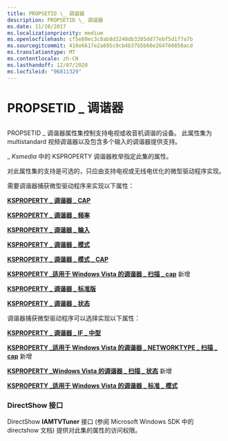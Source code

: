 ```yaml
---
title: PROPSETID \_ 调谐器
description: PROPSETID \_ 调谐器
ms.date: 11/28/2017
ms.localizationpriority: medium
ms.openlocfilehash: cf5e89ec3c8ab8d3240db3205dd77ebf5d1f7a7b
ms.sourcegitcommit: 418e6617e2a695c9cb4b37b5b60e264760858acd
ms.translationtype: MT
ms.contentlocale: zh-CN
ms.lasthandoff: 12/07/2020
ms.locfileid: "96811329"
---
```

# <a name="propsetid_tuner"></a>PROPSETID \_ 调谐器


## <span id="ddk_propsetid_tuner_ks"></span><span id="DDK_PROPSETID_TUNER_KS"></span>


PROPSETID \_ 调谐器属性集控制支持电视或收音机调谐的设备。 此属性集为 multistandard 视频调谐器以及包含多个输入的调谐器提供支持。

\_ *Ksmedia* 中的 KSPROPERTY 调谐器枚举指定此集的属性。

对此属性集的支持是可选的，只应由支持电视或无线电优化的微型驱动程序实现。

需要调谐器捕获微型驱动程序来实现以下属性：

[**KSPROPERTY \_ 调谐器 \_ CAP**](ksproperty-tuner-caps.md)

[**KSPROPERTY \_ 调谐器 \_ 频率**](ksproperty-tuner-frequency.md)

[**KSPROPERTY \_ 调谐器 \_ 输入**](ksproperty-tuner-input.md)

[**KSPROPERTY \_ 调谐器 \_ 模式**](ksproperty-tuner-mode.md)

[**KSPROPERTY \_ 调谐器 \_ 模式 \_ CAP**](ksproperty-tuner-mode-caps.md)

[**KSPROPERTY \_适用于 Windows Vista 的调谐器 \_ 扫描 \_ cap**](ksproperty-tuner-scan-caps.md) 新增

[**KSPROPERTY \_ 调谐器 \_ 标准版**](ksproperty-tuner-standard.md)

[**KSPROPERTY \_ 调谐器 \_ 状态**](ksproperty-tuner-status.md)

调谐器捕获微型驱动程序可以选择实现以下属性：

[**KSPROPERTY \_ 调谐器 \_ IF \_ 中型**](ksproperty-tuner-if-medium.md)

[**KSPROPERTY \_适用于 Windows Vista 的调谐器 \_ NETWORKTYPE \_ 扫描 \_ cap**](ksproperty-tuner-networktype-scan-caps.md) 新增

[**KSPROPERTY \_Windows Vista 的调谐器 \_ 扫描 \_ 状态**](ksproperty-tuner-scan-status.md) 新增

[**KSPROPERTY \_适用于 Windows Vista 的调谐器 \_ 标准 \_ 模式**](ksproperty-tuner-standard-mode.md)

### <a name="span-iddirectshow_interfacespanspan-iddirectshow_interfacespandirectshow-interface"></a><span id="directshow_interface"></span><span id="DIRECTSHOW_INTERFACE"></span>DirectShow 接口

DirectShow **IAMTVTuner** 接口 (参阅 Microsoft Windows SDK 中的 directshow 文档) 提供对此集的属性的访问权限。

 

 





